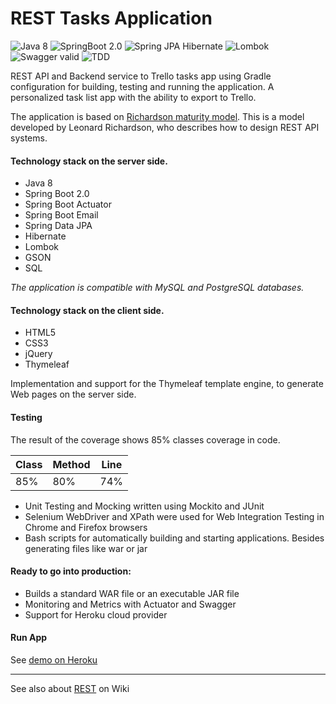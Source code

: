 # REST Tasks Application

![Java 8](https://img.shields.io/badge/Java%20SE-8-blue.svg)
![SpringBoot 2.0](https://img.shields.io/badge/Spring%20Boot-2.0-blue.svg)
![Spring JPA Hibernate](https://img.shields.io/badge/Spring%20JPA-Hibernate-blue.svg)
![Lombok](https://img.shields.io/badge/Lombok-1.16-blue.svg)
![Swagger valid](https://img.shields.io/badge/Swagger-valid-green.svg)
![TDD](https://img.shields.io/badge/Coverage-85%25-green.svg)
  
  REST API and Backend service to Trello tasks app using  Gradle configuration for building, testing and running the application. A personalized task list app with the ability to export to Trello.
  
  The application is based on [Richardson maturity model](https://martinfowler.com/articles/richardsonMaturityModel.html). This is a model developed by Leonard Richardson, who describes how to design REST API systems.
  
  #### Technology stack on the server side. 

  * Java 8
  * Spring Boot 2.0
  * Spring Boot Actuator
  * Spring Boot Email
  * Spring Data JPA
  * Hibernate
  * Lombok
  * GSON
  * SQL
  
  *The application is compatible with MySQL and PostgreSQL databases.*
  
  #### Technology stack on the client side. 
  
  * HTML5
  * CSS3
  * jQuery
  * Thymeleaf

  Implementation and support for the Thymeleaf template engine, to generate Web pages on the server side.
  
 #### Testing
    
  The result of the coverage shows 85% classes coverage in code.

 Class | Method | Line
 --- | --- | ---
 85% | 80% | 74%   
  
  * Unit Testing and Mocking written using Mockito and JUnit
  * Selenium WebDriver and XPath were used for Web Integration Testing in Chrome and Firefox browsers
  * Bash scripts for automatically building and starting applications. Besides generating files like war or jar
  
  
  #### Ready to go into production:
  
  * Builds a standard WAR file or an executable JAR file
  * Monitoring and Metrics with Actuator and Swagger
  * Support for Heroku cloud provider

  #### Run App

 See [demo on Heroku](https://lit-shore-95037.herokuapp.com/)
 
 ---

See also about [REST](https://en.wikipedia.org/wiki/Representational_state_transfer) on Wiki